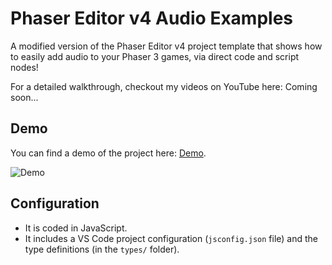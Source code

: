 # Phaser Editor v4 Audio Examples

A modified version of the Phaser Editor v4 project template that shows how to easily add audio to your Phaser 3 games, via direct code and script nodes!

For a detailed walkthrough, checkout my videos on YouTube here: Coming soon...

## Demo

You can find a demo of the project here: <a href="https://scottwestover.dev/games/phaser-editor-full-screen-demo/index.html" target="_blank">Demo</a>.

![Demo](/docs/example.gif?raw=true 'Demo')

## Configuration

* It is coded in JavaScript.
* It includes a VS Code project configuration (`jsconfig.json` file) and the type definitions (in the `types/` folder).
